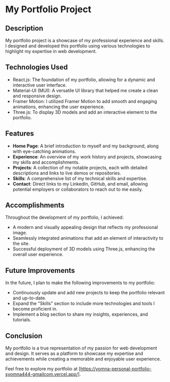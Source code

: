 
# My Portfolio Project

## Description

My portfolio project is a showcase of my professional experience and skills. I designed and developed this portfolio using various technologies to highlight my expertise in web development.

## Technologies Used

- React.js: The foundation of my portfolio, allowing for a dynamic and interactive user interface.
- Material-UI (MUI): A versatile UI library that helped me create a clean and responsive design.
- Framer Motion: I utilized Framer Motion to add smooth and engaging animations, enhancing the user experience.
- Three.js: To display 3D models and add an interactive element to the portfolio.

## Features

- **Home Page**: A brief introduction to myself and my background, along with eye-catching animations.
- **Experience**: An overview of my work history and projects, showcasing my skills and accomplishments.
- **Projects**: A collection of my notable projects, each with detailed descriptions and links to live demos or repositories.
- **Skills**: A comprehensive list of my technical skills and expertise.
- **Contact**: Direct links to my LinkedIn, GitHub, and email, allowing potential employers or collaborators to reach out to me easily.

## Accomplishments

Throughout the development of my portfolio, I achieved:

- A modern and visually appealing design that reflects my professional image.
- Seamlessly integrated animations that add an element of interactivity to the site.
- Successful deployment of 3D models using Three.js, enhancing the overall user experience.


## Future Improvements

In the future, I plan to make the following improvements to my portfolio:

- Continuously update and add new projects to keep the portfolio relevant and up-to-date.
- Expand the "Skills" section to include more technologies and tools I become proficient in.
- Implement a blog section to share my insights, experiences, and tutorials.

## Conclusion

My portfolio is a true representation of my passion for web development and design. It serves as a platform to showcase my expertise and achievements while creating a memorable and enjoyable user experience.

Feel free to explore my portfolio at [https://yomna-personal-portfolio-syomna444-gmailcom.vercel.app/].